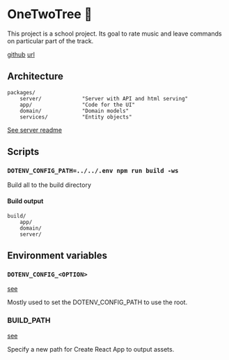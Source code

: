 # OneTwoTree 🌳

This project is a school project. Its goal to rate music and leave commands on particular part of the track.

[github](https://github.com/luukvankooten/onetwotree)
[url](https://lvk-2173630-12tree.herokuapp.com/)

## Architecture

```
packages/
	server/				"Server with API and html serving"
	app/				"Code for the UI"
	domain/				"Domain models"
	services/			"Entity objects"
```

[See server readme](../master/packages/server/README.md)

## Scripts

### `DOTENV_CONFIG_PATH=../../.env npm run build -ws`

Build all to the build directory

#### Build output

```
build/
	app/
	domain/
	server/
```

## Environment variables

### `DOTENV_CONFIG_<OPTION>`

[see](https://www.npmjs.com/package/dotenv)

Mostly used to set the DOTENV_CONFIG_PATH to use the root.

### BUILD_PATH

[see](https://create-react-app.dev/docs/advanced-configuration)

Specify a new path for Create React App to output assets.
